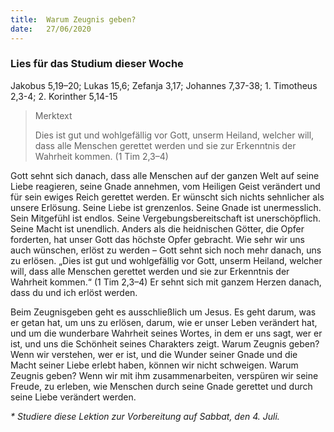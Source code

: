```yaml
---
title:  Warum Zeugnis geben?
date:   27/06/2020
---
```


### Lies für das Studium dieser Woche
Jakobus 5,19–20; Lukas 15,6; Zefanja 3,17; Johannes 7,37-38; 1. Timotheus 2,3-4; 2. Korinther 5,14-15

> <p>Merktext</p>
> Dies ist gut und wohlgefällig vor Gott, unserm Heiland, welcher will, dass alle Menschen gerettet werden und sie zur Erkenntnis der Wahrheit kommen. (1 Tim 2,3–4)

Gott sehnt sich danach, dass alle Menschen auf der ganzen Welt auf seine Liebe reagieren, seine Gnade annehmen, vom Heiligen Geist verändert und für sein ewiges Reich gerettet werden. Er wünscht sich nichts sehnlicher als unsere Erlösung. Seine Liebe ist grenzenlos. Seine Gnade ist unermesslich. Sein Mitgefühl ist endlos. Seine Vergebungsbereitschaft ist unerschöpflich. Seine Macht ist unendlich. Anders als die heidnischen Götter, die Opfer forderten, hat unser Gott das höchste Opfer gebracht. Wie sehr wir uns auch wünschen, erlöst zu werden – Gott sehnt sich noch mehr danach, uns zu erlösen. „Dies ist gut und wohlgefällig vor Gott, unserm Heiland, welcher will, dass alle Menschen gerettet werden und sie zur Erkenntnis der Wahrheit kommen.“ (1 Tim 2,3–4) Er sehnt sich mit ganzem Herzen danach, dass du und ich erlöst werden.

Beim Zeugnisgeben geht es ausschließlich um Jesus. Es geht darum, was er getan hat, um uns zu erlösen, darum, wie er unser Leben verändert hat, und um die wunderbare Wahrheit seines Wortes, in dem er uns sagt, wer er ist, und uns die Schönheit seines Charakters zeigt. Warum Zeugnis geben? Wenn wir verstehen, wer er ist, und die Wunder seiner Gnade und die Macht seiner Liebe erlebt haben, können wir nicht schweigen. Warum Zeugnis geben? Wenn wir mit ihm zusammenarbeiten, verspüren wir seine Freude, zu erleben, wie Menschen durch seine Gnade gerettet und durch seine Liebe verändert werden.

_* Studiere diese Lektion zur Vorbereitung auf Sabbat, den 4. Juli._